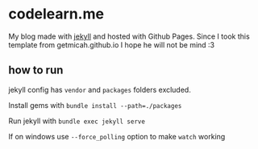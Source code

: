 # codelearn.me
My blog made with [jekyll](http://jekyllrb.com) and hosted with Github Pages.
Since I took this template from getmicah.github.io I hope he will not be mind :3

## how to run

jekyll config has `vendor` and `packages` folders excluded.

Install gems with `bundle install --path=./packages`

Run jekyll with `bundle exec jekyll serve`

If on windows use `--force_polling` option to make `watch` working
